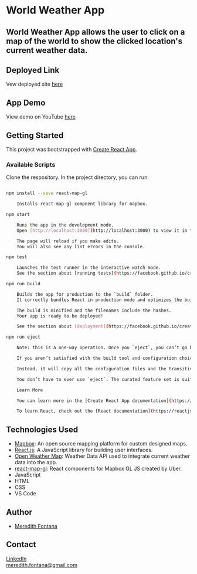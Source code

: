 # World Weather App

## World Weather App allows the user to click on a map of the world to show the clicked location's current weather data.

## Deployed Link 
Vew deployed site [here](https://world-weather-webapp.herokuapp.com/)

## App Demo
View demo on YouTube [here](https://youtu.be/ubWkpjSDtcM)

## Getting Started

This project was bootstrapped with [Create React App](https://github.com/facebook/create-react-app).

### Available Scripts

Clone the respository. In the project directory, you can run:

```sh

npm install --save react-map-gl

    Installs react-map-gl compnent library for mapbox.

npm start

    Runs the app in the development mode.
    Open [http://localhost:3000](http://localhost:3000) to view it in the browser.

    The page will reload if you make edits.
    You will also see any lint errors in the console.

npm test

    Launches the test runner in the interactive watch mode.
    See the section about [running tests](https://facebook.github.io/create-react-app/docs/running-tests) for more information.

npm run build

    Builds the app for production to the `build` folder.
    It correctly bundles React in production mode and optimizes the build for the best performance.

    The build is minified and the filenames include the hashes.
    Your app is ready to be deployed!

    See the section about [deployment](https://facebook.github.io/create-react-app/docs/deployment) for more information.

npm run eject

    Note: this is a one-way operation. Once you `eject`, you can’t go back!

    If you aren’t satisfied with the build tool and configuration choices, you can `eject` at any time. This command will remove the single build dependency from your project.

    Instead, it will copy all the configuration files and the transitive dependencies (Webpack, Babel, ESLint, etc) right into your project so you have full control over them. All of the commands except `eject` will still work, but they will point to the copied scripts so you can tweak them. At this point you’re on your own.

    You don’t have to ever use `eject`. The curated feature set is suitable for small and middle deployments, and you shouldn’t feel obligated to use this feature. However we understand that this tool wouldn’t be useful if you couldn’t customize it when you are ready for it.

    Learn More

    You can learn more in the [Create React App documentation](https://facebook.github.io/create-react-app/docs/getting-started).

    To learn React, check out the [React documentation](https://reactjs.org/).
```



## Technologies Used

* [Mapbox](https://docs.mapbox.com/mapbox-gl-js/api/): An open source mapping platform for custom designed maps. 
* [React.js](https://reactjs.org/): A JavaScript library for building user interfaces.
* [Open Weather Map](https://openweathermap.org/): Weather Data API used to integrate current weather data into the app.
* [react-map-gl](https://uber.github.io/react-map-gl/#/): React components for Mapbox GL JS created by Uber. 
* JavaScript
* HTML
* CSS
* VS Code 



## Author

* [Meredith Fontana](https://github.com/mafontana)

## Contact 

[LinkedIn](www.linkedin.com/in/meredithafontana) <br />
meredith.fontana@gmail.com









